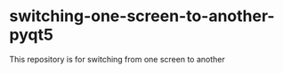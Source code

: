 # switching-one-screen-to-another-pyqt5
This repository is for switching from one screen to another
